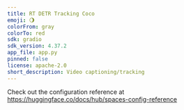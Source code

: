 ```yaml
---
title: RT DETR Tracking Coco
emoji: 🌖
colorFrom: gray
colorTo: red
sdk: gradio
sdk_version: 4.37.2
app_file: app.py
pinned: false
license: apache-2.0
short_description: Video captioning/tracking
---
```


Check out the configuration reference at https://huggingface.co/docs/hub/spaces-config-reference